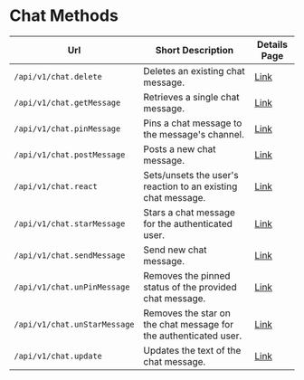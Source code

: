 # Chat Methods

| Url | Short Description | Details Page |
| --- | --- | --- |
| `/api/v1/chat.delete` | Deletes an existing chat message. | [Link](delete/) |
| `/api/v1/chat.getMessage` | Retrieves a single chat message. | [Link](getmessage/) |
| `/api/v1/chat.pinMessage` | Pins a chat message to the message's channel. | [Link](pinmessage/) |
| `/api/v1/chat.postMessage` | Posts a new chat message. | [Link](postmessage/) |
| `/api/v1/chat.react` | Sets/unsets the user's reaction to an existing chat message. | [Link](react/) |
| `/api/v1/chat.starMessage` | Stars a chat message for the authenticated user. | [Link](starmessage/) |
| `/api/v1/chat.sendMessage`   | Send new chat message.                         | [Link](sendmessage/)   |
| `/api/v1/chat.unPinMessage` | Removes the pinned status of the provided chat message. | [Link](unpinmessage/) |
| `/api/v1/chat.unStarMessage` | Removes the star on the chat message for the authenticated user. | [Link](unstarmessage/) |
| `/api/v1/chat.update` | Updates the text of the chat message. | [Link](update/) |
